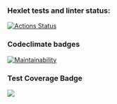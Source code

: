 ### Hexlet tests and linter status:
[![Actions Status](https://github.com/yaroslavkardanets/frontend-project-lvl1/workflows/hexlet-check/badge.svg)](https://github.com/yaroslavkardanets/frontend-project-lvl1/actions)

### Codeclimate badges
[![Maintainability](https://api.codeclimate.com/v1/badges/c3a79baac65d6e129ca8/maintainability)](https://codeclimate.com/github/yaroslavkardanets/frontend-project-lvl1/maintainability)

### Test Coverage Badge
<a href="https://codeclimate.com/github/yaroslavkardanets/frontend-project-lvl1/test_coverage"><img src="https://api.codeclimate.com/v1/badges/c3a79baac65d6e129ca8/test_coverage" /></a>